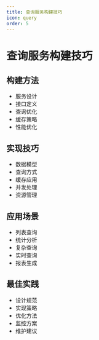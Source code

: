 ```yaml
---
title: 查询服务构建技巧
icon: query
order: 5
---
```


# 查询服务构建技巧

## 构建方法
- 服务设计
- 接口定义
- 查询优化
- 缓存策略
- 性能优化

## 实现技巧
- 数据模型
- 查询方式
- 缓存应用
- 并发处理
- 资源管理

## 应用场景
- 列表查询
- 统计分析
- 复杂查询
- 实时查询
- 报表生成

## 最佳实践
- 设计规范
- 实现策略
- 优化方法
- 监控方案
- 维护建议
